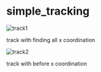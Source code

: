 # simple_tracking
![track1](https://user-images.githubusercontent.com/70960259/92570674-244d2e00-f2bd-11ea-977d-a4c2ec6946a0.png)


track with finding all x coordination


![track2](https://user-images.githubusercontent.com/70960259/92570685-27e0b500-f2bd-11ea-97b3-7ec9bca4716b.png)


track with before x coordination
